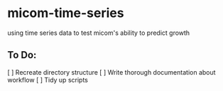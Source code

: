 # micom-time-series
using time series data to test micom's ability to predict growth 

## To Do:
  [ ] Recreate directory structure
  [ ] Write thorough documentation about workflow
  [ ] Tidy up scripts

